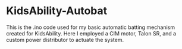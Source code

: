 # KidsAbility-Autobat
This is the .ino code used for my basic automatic batting mechanism created for KidsAbility. Here I employed a CIM motor, Talon SR, and a custom power distributor to actuate the system.
